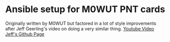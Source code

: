 # Ansible setup for M0WUT PNT cards
Originally written by M0WUT but factored in a lot of style improvements after Jeff Geerling's video on doing a very similar thing.
[Youtube Video](https://www.youtube.com/watch?v=zT71UvUxhjU)
[Jeff's Github Page](https://github.com/geerlingguy/time-pi)
